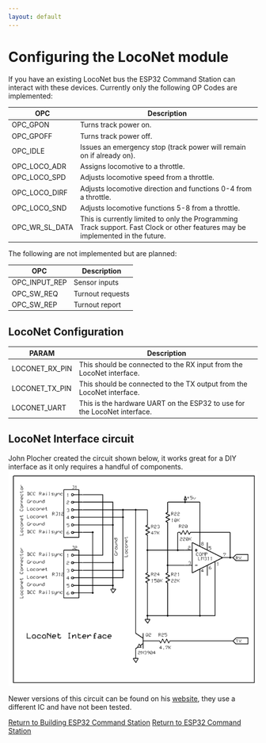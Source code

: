 ```yaml
---
layout: default
---
```


# Configuring the LocoNet module
If you have an existing LocoNet bus the ESP32 Command Station can interact with these devices. Currently only the following OP Codes are implemented:

| OPC | Description |
| --- | ----------- |
| OPC_GPON | Turns track power on. |
| OPC_GPOFF | Turns track power off. |
| OPC_IDLE | Issues an emergency stop (track power will remain on if already on). |
| OPC_LOCO_ADR | Assigns locomotive to a throttle. |
| OPC_LOCO_SPD | Adjusts locomotive speed from a throttle. |
| OPC_LOCO_DIRF | Adjusts locomotive direction and functions 0-4 from a throttle. |
| OPC_LOCO_SND | Adjusts locomotive functions 5-8 from a throttle. |
| OPC_WR_SL_DATA | This is currently limited to only the Programming Track support. Fast Clock or other features may be implemented in the future. |

The following are not implemented but are planned:

| OPC | Description |
| --- | ----------- |
| OPC_INPUT_REP | Sensor inputs |
| OPC_SW_REQ | Turnout requests |
| OPC_SW_REP | Turnout report |

## LocoNet Configuration

| PARAM | Description |
| ----- | ----------- |
| LOCONET_RX_PIN | This should be connected to the RX input from the LocoNet interface. |
| LOCONET_TX_PIN | This should be connected to the TX output from the LocoNet interface. |
| LOCONET_UART | This is the hardware UART on the ESP32 to use for the LocoNet interface. |

## LocoNet Interface circuit
John Plocher created the circuit shown below, it works great for a DIY interface as it only requires a handful of components.
![LocoNet Interface](LocoNetInterface.png)

Newer versions of this circuit can be found on his [website](http://www.spcoast.com/wiki/index.php/LocoShield), they use a different IC and have not been tested.

[Return to Building ESP32 Command Station](./building-esp32cs.html)
[Return to ESP32 Command Station](./index.html)